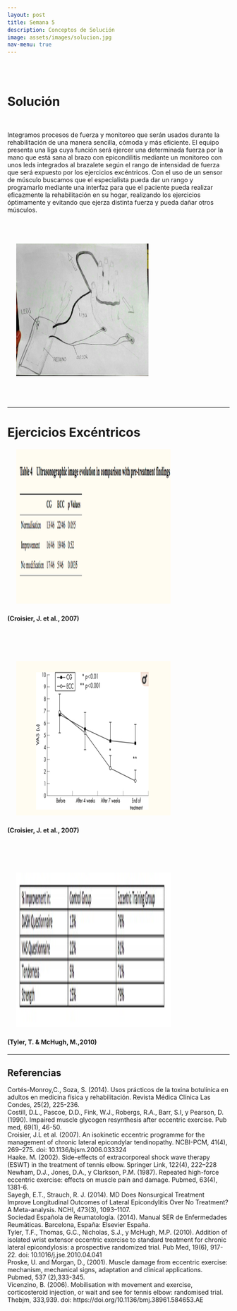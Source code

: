 ```yaml
---
layout: post
title: Semana 5
description: Conceptos de Solución
image: assets/images/solucion.jpg
nav-menu: true
---
```

<br><br>
<h1>Solución</h1><br>
<p>Integramos procesos de fuerza y monitoreo que serán usados durante la rehabilitación de una manera sencilla, cómoda y más eficiente. El equipo presenta una liga cuya función será ejercer una determinada fuerza por la mano que está sana al brazo con epicondilitis mediante un monitoreo con unos leds integrados al brazalete según el rango de intensidad de fuerza que será expuesto por los ejercicios excéntricos. Con el uso de un sensor de músculo buscamos que el especialista pueda dar un rango y programarlo mediante una interfaz para que el paciente pueda realizar eficazmente la rehabilitación en su hogar,  realizando los ejercicios óptimamente y evitando que ejerza distinta fuerza y pueda dañar otros músculos.</p><br><br>
<span class="image fit"><img src="assets/images/prop.jpg" alt="" height="300" width="300" hspace="20" vspace="20"/></span>
<br><br><br>
<hr>
<h1>Ejercicios Excéntricos</h1>
<span class="image fit"><img src="assets/images/prop1.jpg" alt="" height="350" width="350" hspace="20" vspace="2"/></span>
<h4>(Croisier, J. et al., 2007)</h4>
<br><br><br><br>
<span class="image fit"><img src="assets/images/prop2.jpg" alt="" height="350" width="350" hspace="20" vspace="2"/></span>
<h4>(Croisier, J. et al., 2007)</h4>
<br><br><br><br>
<span class="image fit"><img src="assets/images/prop3.jpg" alt="" height="350" width="350" hspace="20" vspace="2"/></span>
<h4>(Tyler, T. & McHugh, M.,2010)</h4>

<hr>
<h2>Referencias</h2>
<p>Cortés-Monroy,C., Soza, S. (2014). Usos prácticos de la toxina botulínica en adultos en medicina física y rehabilitación. Revista Médica Clínica Las Condes, 25(2), 225-236.<br>
Costill, D.L., Pascoe, D.D., Fink, W.J., Robergs, R.A., Barr, S.I, y Pearson, D. (1990). Impaired muscle glycogen resynthesis after eccentric exercise. Pub med, 69(1), 46-50.<br>
Croisier, J.L et al. (2007). An isokinetic eccentric programme for the management of chronic lateral epicondylar tendinopathy. NCBI-PCM, 41(4), 269–275.  doi:  10.1136/bjsm.2006.033324<br>
Haake. M. (2002). Side-effects of extracorporeal shock wave therapy (ESWT) in the treatment of tennis elbow. Springer Link, 122(4), 222–228<br>
Newham, D.J., Jones, D.A., y Clarkson, P.M. (1987). Repeated high-force eccentric exercise: effects on muscle pain and damage. Pubmed, 63(4), 1381-6.<br>
Sayegh, E.T., Strauch, R. J. (2014). MD Does Nonsurgical Treatment Improve Longitudinal Outcomes of Lateral Epicondylitis Over No Treatment? A Meta-analysis. NCHI, 473(3), 1093–1107.<br>
Sociedad Española de Reumatología. (2014). Manual SER de Enfermedades Reumáticas. Barcelona, España: Elsevier España.<br>
Tyler, T.F., Thomas, G.C., Nicholas, S.J., y McHugh, M.P. (2010). Addition of isolated wrist extensor eccentric exercise to standard treatment for chronic lateral epicondylosis: a prospective randomized trial. Pub Med, 19(6), 917-22.  doi: 10.1016/j.jse.2010.04.041<br>
Proske, U. and Morgan, D., (2001). Muscle damage from eccentric exercise: mechanism, mechanical signs, adaptation and clinical applications. Pubmed, 537 (2),333-345.<br>
Vicenzino, B. (2006). Mobilisation with movement and exercise, corticosteroid injection, or wait and see for tennis elbow: randomised trial. Thebjm, 333,939. doi: https://doi.org/10.1136/bmj.38961.584653.AE<br>

</p>

